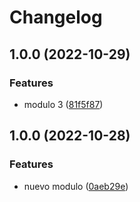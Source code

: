 # Changelog

## 1.0.0 (2022-10-29)


### Features

* modulo 3 ([81f5f87](https://github.com/dev-kess/demo-release-2/commit/81f5f87271f258ad169b9b54babd6d0f00ced84e))

## 1.0.0 (2022-10-28)


### Features

* nuevo modulo ([0aeb29e](https://github.com/dev-kess/demo-release-2/commit/0aeb29e28b8c6e09f712ae421331cafab6ca0cd9))
